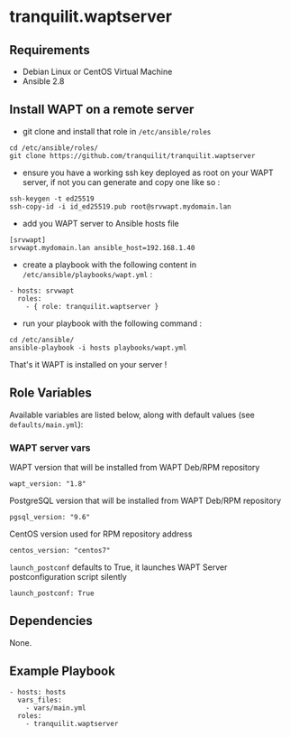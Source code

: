 # tranquilit.waptserver

## Requirements

* Debian Linux or CentOS Virtual Machine
* Ansible 2.8 

## Install WAPT on a remote server

* git clone and install that role in `/etc/ansible/roles`

```
cd /etc/ansible/roles/
git clone https://github.com/tranquilit/tranquilit.waptserver
```

* ensure you have a working ssh key deployed as root on your WAPT server, if not you can generate and copy one like so :

```
ssh-keygen -t ed25519
ssh-copy-id -i id_ed25519.pub root@srvwapt.mydomain.lan
```

* add you WAPT server to Ansible hosts file

```
[srvwapt]
srvwapt.mydomain.lan ansible_host=192.168.1.40
```

* create a playbook with the following content in `/etc/ansible/playbooks/wapt.yml` :

```
- hosts: srvwapt
  roles:
    - { role: tranquilit.waptserver }
```

* run your playbook with the following command :

```
cd /etc/ansible/
ansible-playbook -i hosts playbooks/wapt.yml
```

That's it WAPT is installed on your server !

## Role Variables

Available variables are listed below, along with default values (see `defaults/main.yml`):

### WAPT server vars

WAPT version that will be installed from WAPT Deb/RPM repository

    wapt_version: "1.8"

PostgreSQL version that will be installed from WAPT Deb/RPM repository

    pgsql_version: "9.6"

CentOS version used for RPM repository address

    centos_version: "centos7"

`launch_postconf` defaults to True, it launches WAPT Server postconfiguration script silently

    launch_postconf: True

## Dependencies

None.

## Example Playbook

    - hosts: hosts
      vars_files:
        - vars/main.yml
      roles:
        - tranquilit.waptserver
